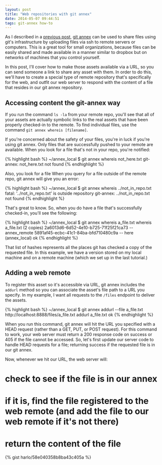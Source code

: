 ```yaml
---
layout: post
title: "Web repositories with git annex"
date: 2014-05-07 09:44:51
tags: git-annex how-to
---
```


As I described in a [previous post][prev_post], [git annex][ga_link] can be used to share files using git's infrastructure by uploading files via ssh to remote servers or computers.  This is a great tool for small organizations, because files can be easily shared and made available in a manner similar to dropbox but on networks of machines that you control yourself.

In this post, I'll cover how to make those assets available via a URL, so you can send someone a link to share any asset with them.  In order to do this, we'll have to create a special type of remote repository that's specifically for the web, and outfit our web server to respond with the content of a file that resides in our git annex repository.

## Accessing content the git-annex way

If you run the command `ls -la` from your remote repo, you'll see that all of your assets are actually symbolic links to the real assets that have been properly checked-in to the remote.  To find individual files, use the command `git annex whereis [filename]`.

If you're concerned about the safety of your files, you're in luck if you're using git annex.  Only files that are successfully pushed to your remote are available.  When you look for a file that's not in your repo, you're notified:

{% highlight bash %}
~/annex_local $ git annex whereis not_here.txt
git-annex: not_here.txt not found
{% endhighlight %}

Also, you look for a file When you query for a file outside of the remote repo, git annex will give you an error:

{% highlight bash %}
~/annex_local $ git annex whereis ../not_in_repo.txt
fatal: '../not_in_repo.txt' is outside repository
git-annex: ../not_in_repo.txt not found
{% endhighlight %}

That's great to know.  So, when you do have a file that's successfully checked-in, you'll see the following:

{% highlight bash %}
~/annex_local $ git annex whereis a_file.txt
whereis a_file.txt (2 copies) 
  	2a6013d6-6d52-4e10-b725-71f25f21ca73 -- annex_remote
   	5891af45-ecbc-41c1-84ba-bfd710480c9a -- here (annex_local)
ok
{% endhighlight %}

That list of hashes represents all the places git has checked a copy of the requested file.  In this example, we have a version stored on my local machine and on a remote machine (which we set up in the last tutorial.)

## Adding a web remote

To register this asset so it's accessible via URL, git annex includes the `addurl` method so you can associate the asset's file path to a URL you specify.  In my example, I want all requests to the `/files` endpoint to deliver the assets.  

{% highlight bash %}
~/annex_local $ git annex addurl --file a_file.txt http://localhost:8888/files/a_file.txt
addurl a_file.txt ok
{% endhighlight %}

When you run this command, git annex will hit the URL you specified with a HEAD request (rather than a GET, PUT, or POST request).  For this command to work, your web server must return a 200 response code on success or 405 if the file cannot be accessed.  So, let's first update our server code to handle HEAD requests for a file; returning success if the requested file is in our git annex.

Now, whenever we hit our URL, the web server will:

# check to see if the file is in our annex
# if it is, find the file registered to the web remote (and add the file to our web remote if it's not there)
# return the content of the file

{% gist harlo/58e040358b8ba43c405a %}

[prev_post]: http://harlo.github.io/2014/04/16/so_im_excited_about_git-annex.html
[ga_link]: https://git-annex.branchable.com